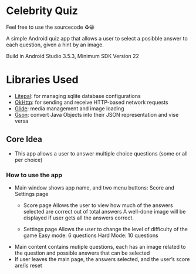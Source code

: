 # Celebrity Quiz

Feel free to use the sourcecode :recycle::grinning:

A simple Android quiz app that allows a user to select a posibble answer to each question, given a hint by an image.

Build in Android Studio 3.5.3, Minimum SDK Version 22

# Libraries Used
* [Litepal](https://github.com/LitePalFramework/LitePal): for managing sqlite database configurations
* [OkHttp](https://github.com/codepath/android_guides/wiki/Using-OkHttp): for sending and receive HTTP-based network requests
* [Glide](https://github.com/bumptech/glide): media management and image loading
* [Gson](https://github.com/google/gson): convert Java Objects into their JSON representation and vise versa

## Core Idea
* This app allows a user to answer multiple choice questions (some or all per choice)

### How to use the app
* Main window shows app name, and two menu buttons: Score and Settings page
  * Score page Allows the user to view how much of the answers selected are correct out of total answers A well-done image will be displayed if user gets all the answers correct.
  
  * Settings page Allows the user to change the level of difficulty of the game Easy mode: 6 questions Hard Mode: 10 questions  
* Main content contains mutiple questions, each has an image related to the question and possible answers that can be selected
* If user leaves the main page, the answers selected, and the user’s score are/is reset


